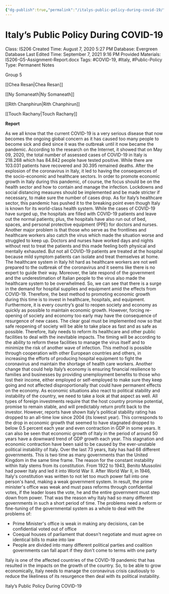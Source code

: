 ```yaml
---
{"dg-publish":true,"permalink":"/italys-public-policy-during-covid-19/"}
---
```


# Italy’s Public Policy During COVID-19

Class: IS206
Created Time: August 7, 2020 5:27 PM
Database: Evergreen Database
Last Edited Time: September 7, 2021 9:16 PM
Provided Materials: IS206-G5-Assignment-Report.docx
Tags: #COVID-19, #Italy, #Public-Policy
Type: Permanent Notes

Group 5

[[Chea Resan\|Chea Resan]] 

[[Ny Somaneath\|Ny Somaneath]] 

[[Rith Chanphirun\|Rith Chanphirun]] 

[[Touch Rachany\|Touch Rachany]] 

**Report**

As we all know that the current COVID-19 is a very serious disease that now becomes the ongoing global concern as it has caused too many people to become sick and died since it was the outbreak until it now became the pandemic. According to the research on the Internet, it showed that on May 09, 2020, the total number of assessed cases of COVID-19 in Italy is 218.268 which has 84.842 people have tested positive. While there are 103.031 patients have recovered and 30.395 remained deaths. After the explosion of the coronavirus in Italy, it led to having the consequences of the socio-economic and healthcare sectors. In order to promote economic growth in Italy during this pandemic, of course, the focus should be on the health sector and how to contain and manage the infection. Lockdowns and social distancing measures should be implemented and be made stricter if necessary, to make sure the number of cases drop. As for Italy’s healthcare sector, this pandemic has pushed it to the breaking point even though Italy is known for its world-class health system. While the cases of COVID-19 have surged up, the hospitals are filled with COVID-19 patients and leave out the normal patients; plus, the hospitals have also run out of bed, spaces, and personal protective equipment (PPE) for doctors and nurses. Another major problem is that those who serve as the frontlines and healthcare workers also catch the virus which made the situation worse and struggled to keep up. Doctors and nurses have worked days and nights without rest to treat the patients and this made feeling both physical and mentally exhausted. But not all COVID-19 patients are treated at the hospital because mild symptom patients can isolate and treat themselves at home. The healthcare system in Italy hit hard as healthcare workers are not well prepared to the outbreak of the coronavirus and it seems like there is no expert to guide their way. Moreover, the late respond of the government and the underestimation of Italian people to the virus also made the healthcare system to be overwhelmed. So, we can see that there is a surge in the demand for hospital supplies and equipment amid the effects from COVID-19. Therefore, the best method to promoting economic growth during this time is to invest in healthcare, hospitals, and equipment. Furthermore, it is every country’s goal to reopen society and economy as quickly as possible to maintain economic growth. However, forcing re-opening of society and economy too early may have the consequence of resurgence of new cases. The clear goal must be implemented now so that safe reopening of society will be able to take place as fast and as safe as possible. Therefore, Italy needs to reform its healthcare and other public facilities to deal with the inevitable impacts. The timing will be according to the ability to reform these facilities to manage the virus itself and to minimize the risk of another wave of infection. This method is possible through cooperation with other European countries and others, in increasing the efforts of producing hospital equipment to fight the coronavirus and maintain the shortage of health care workers. Another change that could help Italy’s economy is ensuring financial resilience to families and businesses by providing unemployment benefits to those who lost their income, either employed or self-employed to make sure they keep going and not affected disproportionally that could have permanent effects on the economy. As economic situations also react to political stability and instability of the country, we need to take a look at that aspect as well. All types of foreign investments require that the host country promise potential, promise to remain stable, and will predictably return profit back to the investor. However, reports have shown Italy's political stability rating has dropped to an all-time low since 2004 (its lowest year). This corresponds to the drop in economic growth that seemed to have stagnated dropped to below 0.5 percent each year and even contraction in GDP in some years. It can also be seen that economic growth of Italy in the period of around 50 years have a downward trend of GDP growth each year. This stagnation and economic contraction have been said to be caused by the ever-unstable political instability of Italy. Over the last 73 years, Italy has had 68 different governments. This is two time as many governments than the United Kingdom in the same time frame. The reason for the constant instability within Italy stems from its constitution. From 1922 to 1943, Benito Mussolini had power Italy and led it into World War II. After World War II, in 1946, Italy's constitution was written to not let too much power fall into one person's hand, making a weak government system. In result, the prime minister's office was weak and must pass reforms through confidential votes, if the leader loses the vote, he and the entire government must step down from power. That was the reason why Italy had so many different governments in such a short period of time. The problems need a reform or fine-tuning of the governmental system as a whole to deal with the problems of:

- Prime Minister's office is weak in making any decisions, can be confidential voted out of office
- Coequal houses of parliament that doesn't negotiate and must agree on identical bills to make into law
- People are divided into many different political parties and coalition governments can fall apart if they don't come to terms with one party

Italy is one of the affected countries of the COVID-19 pandemic that has resulted in the impacts on the growth of the country. So, to be able to grow economically, Italy needs to manage the coronavirus crisis cautiously to reduce the likeliness of its resurgence then deal with its political instability.

Italy’s Public Policy During COVID-19